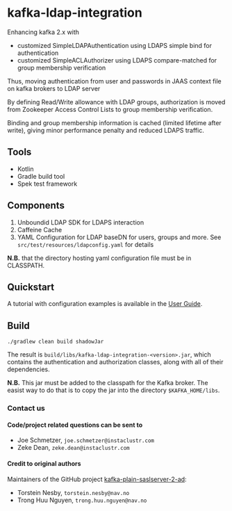 # kafka-ldap-integration 

Enhancing kafka 2.x with
- customized SimpleLDAPAuthentication using LDAPS simple bind for authentication
- customized SimpleACLAuthorizer using LDAPS compare-matched for group membership verification

Thus, moving authentication from user and passwords in JAAS context file on kafka brokers to LDAP server

By defining Read/Write allowance with LDAP groups, authorization is moved from 
Zookeeper Access Control Lists to group membership verification.

Binding and group membership information is cached (limited lifetime after write),
giving minor performance penalty and reduced LDAPS traffic.

## Tools
- Kotlin
- Gradle build tool
- Spek test framework

## Components

1. Unboundid LDAP SDK for LDAPS interaction
2. Caffeine Cache
3. YAML Configuration for LDAP baseDN for users, groups and more. See `src/test/resources/ldapconfig.yaml` for details

**N.B.** that the directory hosting yaml configuration file must be in CLASSPATH.

## Quickstart

A tutorial with configuration examples is available in the [User Guide](docs/index.md).

## Build 

```
./gradlew clean build shadowJar
```

The result is `build/libs/kafka-ldap-integration-<version>.jar`, which contains the authentication and authorization classes, along with all of their dependencies.

**N.B.** This jar must be added to the classpath for the Kafka broker. The easist way to do that is to copy the jar into the directory `$KAFKA_HOME/libs`.

### Contact us
#### Code/project related questions can be sent to 
* Joe Schmetzer, `joe.schmetzer@instaclustr.com `
* Zeke Dean, `zeke.dean@instaclustr.com`

#### Credit to original authors

Maintainers of the GitHub project [kafka-plain-saslserver-2-ad](https://github.com/navikt/kafka-plain-saslserver-2-ad):
* Torstein Nesby, `torstein.nesby@nav.no`
* Trong Huu Nguyen, `trong.huu.nguyen@nav.no`
